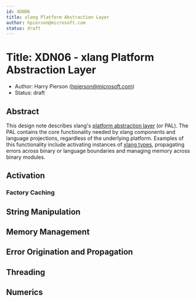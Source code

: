 ```yaml
---
id: XDN06
title: xlang Platform Abstraction Layer
author: hpierson@microsoft.com
status: draft
---
```


# Title: XDN06 - xlang Platform Abstraction Layer

- Author: Harry Pierson (hpierson@microsoft.com)
- Status: draft

## Abstract

This design note describes xlang's [platform abstraction layer](https://en.wikipedia.org/wiki/Abstraction_layer)
(or PAL). The PAL contains the core functionality needed by xlang components and language
projections, regardless of the underlying platform. Examples of this functionality include
activating instances of [xlang types](XDN03%20-%20xlang%20Type%20System.md), propagating errors
across binary or language boundaries and managing memory across binary modules.

## Activation

### Factory Caching

## String Manipulation

## Memory Management

## Error Origination and Propagation

## Threading

## Numerics